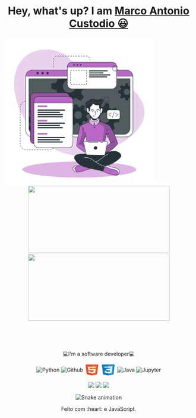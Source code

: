 <div>
  
  <h1 align="center">
    Hey, what's up? I am 
    <a href="https://www.linkedin.com/in/marcoantpimenta/">Marco Antonio Custodio 😃️</a>
  </h1>
    <IMG height="400em" align=left SRC="programming.svg" alt="developer"/>
  

  
</div>

<div align="center">
  <a href="https://github.com/marco-custodio">
    <img height="180em" width="381em" src="https://github-readme-stats-git-masterrstaa-rickstaa.vercel.app/api?username=marco-custodio&&show_icons=true&theme=tokyonight"/>
    <br/>
    <img height="180em" width="381em" src="https://github-readme-stats-git-masterrstaa-rickstaa.vercel.app/api/top-langs/?username=marco-custodio&layout=compact&count_private=true&show_icons=true&theme=tokyonight&langs_count=8"/>
  </a>
  
</div>
  <p align="center">
  <br>
    </p>
<div align="center" valign="top"><br>
  <p align="center">
    💻I'm a software developer💻
    </p>
  <img align="center" alt="Python" height="30" width="30" src="https://raw.githubusercontent.com/jmnote/z-icons/master/svg/python.svg">
  <img align="center" alt="Github" height="30" width="40" src="https://raw.githubusercontent.com/jmnote/z-icons/master/svg/github.svg">
  <img align="center" alt="HTML" height="30" width="40" src="https://raw.githubusercontent.com/devicons/devicon/master/icons/html5/html5-original.svg">
  <img align="center" alt="CSS" height="30" width="40" src="https://raw.githubusercontent.com/devicons/devicon/master/icons/css3/css3-original.svg">
  <img align="center" alt="Java" height="30" width="40" src="https://raw.githubusercontent.com/jmnote/z-icons/master/svg/java.svg">
  <img align="center" alt="Jupyter" height="30" width="40" src="https://cdn.jsdelivr.net/gh/devicons/devicon/icons/jupyter/jupyter-original-wordmark.svg">
</div><br>

<div align="center">
    <a href="https://www.instagram.com/marcoiris71/" target="_blank"><img src="https://img.shields.io/badge/-Instagram-%23E4405F?style=for-the-badge&logo=instagram&logoColor=white" target="_blank"></a>
  <a href="https://www.linkedin.com/in/marcoantpimenta/" target="_blank"><img src="https://img.shields.io/badge/-LinkedIn-%230077B5?style=for-the-badge&logo=linkedin&logoColor=white" target="_blank"></a> 
  <a href="mailto:marcoantoniocp.71@gmail.com"><img src="https://img.shields.io/badge/-Gmail-%23333?style=for-the-badge&logo=gmail&logoColor=white" target="_blank"></a>
</div>

<div align="center">

![Snake animation](https://github.com/marco-custodio/marco-custodio/blob/output/github-contribution-grid-snake.svg)
  
</div>

<div align="center">
  <p>Feito com :heart: e JavaScript.</p>
</div>
